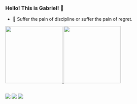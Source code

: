 ### Hello! This is Gabriel! 🤠

- 🌱 Suffer the pain of discipline or suffer the pain of regret.

<div>
  <a href="https://github.com/gabrieldossant">
  <img height="180em" src="https://github-readme-stats.vercel.app/api?username=gabrieldossant&show_icons=false&theme=dark&include_all_commits=true&count_private=true"/>
  <img height="180em" src="https://github-readme-stats.vercel.app/api/top-langs/?username=gabrieldossant&layout=compact&langs_count=16&theme=dark"/>
</div>
  
##
  
<div>
  <a href = "gabrieldossantossilva"><img src="https://img.shields.io/badge/Gmail-D14836?style=for-the-badge&logo=gmail&logoColor=white" target="_blank"></a>
  <a href="https://www.linkedin.com/in/gabriel-dos--santos/" target="_blank"><img src="https://img.shields.io/badge/-LinkedIn-%230077B5?style=for-the-badge&logo=linkedin&logoColor=white" target="_blank"></a> 
  <a href="https://linktr.ee/gabrielsss" target="_blank"><img src="https://img.shields.io/badge/linktree-39E09B?style=for-the-badge&logo=linktree&logoColor=white" target="_blank"></a>
</div>
